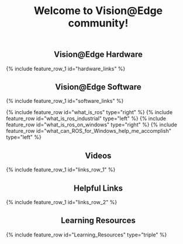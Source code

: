 ﻿---
layout: splash
permalink: /
title:
header:
  overlay_color: ""
  overlay_image: /assets/images/MAIN_overlay.png
  image: /assets/images/MAIN_camera.png
  actions:
    - label: "Get started"
      url: "https://wiki.ros.org/Installation/Windows"
    - label: "Join the community"
      url: "https://techcommunity.microsoft.com/t5/IoT-Devices/bd-p/HardwareEngineering"
title: Welcome to Vision@Edge community!
excerpt:
  Welcome to Vision@Edge community!
  A community that pulls together hardware and software assests required to create smart camera solutions that can run machine learning in the device.
hardware:
  content:
    - title: Vision@Edge Hardware
hardware_links:
  content:
    - image_path: assets/images/MAIN_build_hardware.png
      alt: ""
      excerpt: "Build hardware"
      btn_label: " "
      url: "/docs/buildhardware/"
    - image_path: /assets/images/MAIN_find_hardware.png
      alt: ""
      excerpt: "Find hardware"
      btn_label: " "
      url: "/docs/hardwarelist/"
    - image_path: /assets/images/MAIN_devkits.png
      alt: ""
      excerpt: "Find Developer Kits"
      btn_label: " "
      url: "/docs/devkits/"
software:
  content:
    - title: Vision@Edge Software
software_links:
  content:
    - image_path: assets/images/Links-ROSCommunity.png
      alt: ""
      excerpt: Machines learning models for Vision
      btn_label: " "
      url: "https://answers.ros.org"
    - image_path: /assets/images/Links-ROSDocumentation.png
      alt: ""
      excerpt: "Set up Azure resources"
      btn_label: " "
      url: "http://wiki.ros.org/"
    - image_path: /assets/images/Links-ROSIndustrial.png
      alt: ""
      excerpt: "Azure Marketplace"
      btn_label: " "
      url: "https://rosindustrial.org/"
what_is_ros:
  class: "light-gray"
  content:
    - title: "What is the Robot Operating System (ROS)?"
      excerpt: The Robot Operating System (ROS) is a set of software libraries and tools that help you build robot applications.
      image_path: /assets/images/section1-robotbook.png
      alt: 
      btn_label: "Learn more"
      url: "http://www.ros.org/is-ros-for-me/"
      btn_class: "btn--primary"
what_is_ros_industrial:
  content:
    - title: "What is ROS Industrial?"
      excerpt: ROS-Industrial is an open-source project that extends the advanced capabilities of ROS software to manufacturing.
      image_path: /assets/images/section2-robotarm.png
      alt: Picture of a factory robot arm
      btn_label: "Learn more"
      url: "https://rosindustrial.org"
      btn_class: "btn--primary"
      attach: 
        words: "Our membership has expresssed significant interest in developments that will bring advanced capabilities of ROS to industrial applications on the Windows platform and enable richer integration with other Microsoft tools."
        author:
          photo: /assets/images/ros-quote.png
          name: Matthew M. Robinson
          title: ROS-Industrial Consortium Americas
what_is_ros_on_windows:
  class: "light-gray"
  content:
    - title: "What is ROS on Windows?"
      excerpt: Microsoft is working with Open Robotics and the ROS Industrial Consortium to bring the Robot Operating System to Windows. This development brings the manageability and security of Windows 10 IoT Enterprise to the innovative ROS ecosystem.
      image_path: /assets/images/section3-robotlove.png
      alt: A robot in love with Windows
      btn_label: "Learn more"
      url: "http://wiki.ros.org/Installation/Windows"
      btn_class: "btn--primary"
      attach: 
        words: "We're excited to add Windows IoT as a supported platform for ROS. The ROS developer community can now take advantage of a wide array of features in Windows IoT, including hardware-accelerated machine learning, computer vision, and cloud capabilities such as Azure Cognitive Services. I look forward to seeing the next generation of Windows IoT-supported ROS applications."
        author:
          photo: /assets/images/ros-quote.png
          name: Brian Gerkey
          title: CEO, Open Robotics
what_can_ROS_for_Windows_help_me_accomplish:
  content:
    - title: "What can I accomplish with ROS for Windows?"
      excerpt: Windows has been a trusted part of robotic and industrial systems for decades. With ROS for Windows, developers will be able to use the familiar Visual Studio toolset along with rich AI and cloud features.
      image_path: /assets/images/section4-vscloud.png
      alt: Robotics
      btn_label: "Learn more about Windows 10 IoT"
      url: "https://developer.microsoft.com/en-us/windows/iot"
      btn_class: "btn--primary"
links_intro_1:
  class: "light-gray"
  content:
    - title: ROS videos
links_row_1:
  class: "light-gray"
  content:
    - image_path: assets/images/video-misty.png
      alt: "Screenshot from the IoT Show"
      excerpt: "ROS on The IoT Show"
      btn_label: " "
      url: "https://www.youtube.com/watch?v=nZSjwMLi3jQ&t=1s"
    - image_path: /assets/images/video-bmw.png
      alt: "Screenshot from The Decoded show"
      excerpt: "ROS on The Decoded Show"
      btn_label: " "
      url: "https://www.youtube.com/watch?v=fAUTJa7Nrdc"
links_intro_2:
  content:
    - title: Helpful links
links_row_2:
  content:
    - image_path: assets/images/Links-ROSCommunity.png
      alt: "Image of Three robots representing a community"
      excerpt: "ROS Community"
      btn_label: " "
      url: "https://answers.ros.org"
    - image_path: /assets/images/Links-ROSDocumentation.png
      alt: "Image of a book 'How to Build a Robot'"
      excerpt: "ROS Documentation"
      btn_label: " "
      url: "http://wiki.ros.org/"
    - image_path: /assets/images/Links-ROSIndustrial.png
      alt: "Image of an industrial robot arm"
      excerpt: "ROS Industrial"
      btn_label: " "
      url: "https://rosindustrial.org/"
Learning_Resources_Intro:
  content:
    - title: Learning Resources
Learning_Resources:
  content:
    - excerpt: |
        [Learn about the differences between ROS on Windows and ROS on Linux](https://ms-iot.github.io/ROSOnWindows/GettingStarted/UsingROSonWindows.html)

        [Building ROS for Windows from Source](https://ms-iot.github.io/ROSOnWindows/Build/fromsource.html)

        [Help and Troubleshooting](https://ms-iot.github.io/ROSOnWindows/GettingStarted/Troubleshooting.html)
    - excerpt: |

        [Getting Started with Turtlebot3](https://ms-iot.github.io/ROSOnWindows/Turtlebot/Turtlebot3.html)

        [Getting Started with Moveit! and UR3](https://ms-iot.github.io/ROSOnWindows/Moveit/UR3.html)

        [Porting Status](https://ms-iot.github.io/ROSOnWindows/Porting/PortingStatus.html)
    - excerpt: |

        [About Azure DevOps buildfarm for ROS on Windows](https://ms-iot.github.io/ROSOnWindows/Build/buildfarm.html)

        [Continuous Integration with ROS on Windows](https://ms-iot.github.io/ROSOnWindows/GettingStarted/SetupCI.html)
---
<div class="feature__wrapper">
    <h2 style="text-align: center;" class="landing-page-videos-title">Vision@Edge Hardware</h2>
  <div class="landing-page-videos">

{% include feature_row_1 id="hardware_links" %}
  </div>
</div>
<div class="light-gray">
<div class="feature__wrapper">
    <h2 style="text-align: center;" class="landing-page-videos-title">Vision@Edge Software</h2>
  <div class="landing-page-videos">

{% include feature_row_1 id="software_links" %}
  </div>
</div>
</div>
{% include feature_row id="what_is_ros" type="right" %}
{% include feature_row id="what_is_ros_industrial" type="left" %}
{% include feature_row id="what_is_ros_on_windows" type="right" %}
{% include feature_row id="what_can_ROS_for_Windows_help_me_accomplish" type="left" %}

<div class="light-gray">
<div class="feature__wrapper">
  <h2 style="text-align: center;" font-size="1.25em" class="landing-page-videos-title">Videos</h2>
<div class="landing-page-videos">

{% include feature_row_1 id="links_row_1" %}
  </div>
</div>
</div>


<div class="feature__wrapper">
    <h2 style="text-align: center;" class="landing-page-videos-title">Helpful Links</h2>
  <div class="landing-page-videos">

{% include feature_row_1 id="links_row_2" %}
  </div>
</div>

<div class="light-gray">
<div class="feature__wrapper">
    <h2 style="text-align: center;" class="landing-page-videos-title">Learning Resources</h2>
{% include feature_row id="Learning_Resources" type="triple" %}
</div>
</div>

